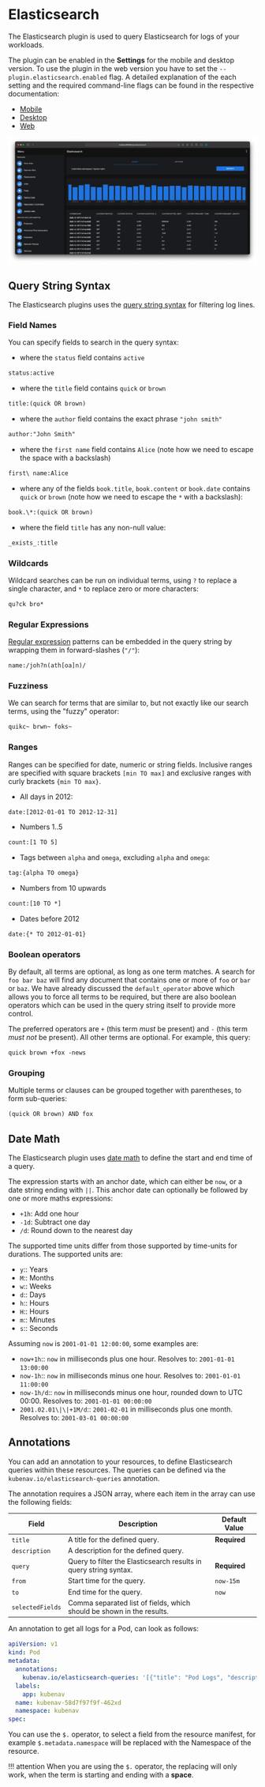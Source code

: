# Elasticsearch

The Elasticsearch plugin is used to query Elasticsearch for logs of your workloads.

The plugin can be enabled in the **Settings** for the mobile and desktop version. To use the plugin in the web version you have to set the `--plugin.elasticsearch.enabled` flag. A detailed explanation of the each setting and the required command-line flags can be found in the respective documentation:

- [Mobile](../mobile/settings.md#elasticsearch)
- [Desktop](../desktop/settings.md#elasticsearch)
- [Web](../web/command-line-flags.md)

![Elasticsearch](../images/plugins/elasticsearch.png)

## Query String Syntax

The Elasticsearch plugins uses the [query string syntax](https://www.elastic.co/guide/en/elasticsearch/reference/current/query-dsl-query-string-query.html#query-string-syntax) for filtering log lines.

### Field Names

You can specify fields to search in the query syntax:

- where the `status` field contains `active`

```txt
status:active
```

- where the `title` field contains `quick` or `brown`

```txt
title:(quick OR brown)
```

- where the `author` field contains the exact phrase `"john smith"`

```txt
author:"John Smith"
```

- where the `first name` field contains `Alice` (note how we need to escape the space with a backslash)

```txt
first\ name:Alice
```

- where any of the fields `book.title`, `book.content` or `book.date` contains `quick` or `brown` (note how we need to escape the `*` with a backslash):

```txt
book.\*:(quick OR brown)
```

- where the field `title` has any non-null value:

```txt
_exists_:title
```

### Wildcards

Wildcard searches can be run on individual terms, using `?` to replace a single character, and `*` to replace zero or more characters:

```txt
qu?ck bro*
```

### Regular Expressions

[Regular expression](https://www.elastic.co/guide/en/elasticsearch/reference/current/regexp-syntax.html) patterns can be embedded in the query string by wrapping them in forward-slashes (`"/"`):

```txt
name:/joh?n(ath[oa]n)/
```

### Fuzziness

We can search for terms that are similar to, but not exactly like our search terms, using the "fuzzy" operator:

```txt
quikc~ brwn~ foks~
```

### Ranges

Ranges can be specified for date, numeric or string fields. Inclusive ranges are specified with square brackets `[min TO max]` and exclusive ranges with curly brackets `{min TO max}`.

- All days in 2012:

```txt
date:[2012-01-01 TO 2012-12-31]
```

- Numbers 1..5

```txt
count:[1 TO 5]
```

- Tags between `alpha` and `omega`, excluding `alpha` and `omega`:

```txt
tag:{alpha TO omega}
```

- Numbers from 10 upwards

```txt
count:[10 TO *]
```

- Dates before 2012

```txt
date:{* TO 2012-01-01}
```

### Boolean operators

By default, all terms are optional, as long as one term matches.  A search for `foo bar baz` will find any document that contains one or more of `foo` or `bar` or `baz`.  We have already discussed the `default_operator` above which allows you to force all terms to be required, but there are also boolean operators which can be used in the query string itself
to provide more control.

The preferred operators are `+` (this term *must* be present) and `-` (this term *must not* be present). All other terms are optional. For example, this query:

```txt
quick brown +fox -news
```

### Grouping

Multiple terms or clauses can be grouped together with parentheses, to form sub-queries:

```txt
(quick OR brown) AND fox
```

## Date Math

The Elasticsearch plugin uses [date math](https://www.elastic.co/guide/en/elasticsearch/reference/current/common-options.html#date-math) to define the start and end time of a query.

The expression starts with an anchor date, which can either be `now`, or a date string ending with `||`. This anchor date can optionally be followed by one or more maths expressions:

- `+1h`: Add one hour
- `-1d`: Subtract one day
- `/d`: Round down to the nearest day

The supported time units differ from those supported by time-units for durations. The supported units are:

- `y`:: Years
- `M`:: Months
- `w`:: Weeks
- `d`:: Days
- `h`:: Hours
- `H`:: Hours
- `m`:: Minutes
- `s`:: Seconds

Assuming `now` is `2001-01-01 12:00:00`, some examples are:

- `now+1h`:: `now` in milliseconds plus one hour. Resolves to: `2001-01-01 13:00:00`
- `now-1h`:: `now` in milliseconds minus one hour. Resolves to: `2001-01-01 11:00:00`
- `now-1h/d`:: `now` in milliseconds minus one hour, rounded down to UTC 00:00. Resolves to: `2001-01-01 00:00:00`
- `2001.02.01\|\|+1M/d`:: `2001-02-01` in milliseconds plus one month. Resolves to: `2001-03-01 00:00:00`

## Annotations

You can add an annotation to your resources, to define Elasticsearch queries within these resources. The queries can be defined via the `kubenav.io/elasticsearch-queries` annotation.

The annotation requires a JSON array, where each item in the array can use the following fields:

| Field | Description | Default Value |
| ----- | ----------- | ------------- |
| `title` | A title for the defined query. | **Required** |
| `description` | A description for the defined query. | |
| `query` | Query to filter the Elasticsearch results in query string syntax. | **Required** |
| `from` | Start time for the query. | `now-15m` |
| `to` | End time for the query. | `now` |
| `selectedFields` | Comma separated list of fields, which should be shown in the results. | |

An annotation to get all logs for a Pod, can look as follows:

```yaml
apiVersion: v1
kind: Pod
metadata:
  annotations:
    kubenav.io/elasticsearch-queries: '[{"title": "Pod Logs", "description": "All logs for the current Pod.", "query": "kubernetes.namespace: $.metadata.namespace AND kubernetes.pod.name: $.metadata.name ", "selectedFields": "kubernetes.labels.app,host.name"}]'
  labels:
    app: kubenav
  name: kubenav-58d7f97f9f-462xd
  namespace: kubenav
spec:
```

You can use the `$.` operator, to select a field from the resource manifest, for example `$.metadata.namespace` will be replaced with the Namespace of the resource.

!!! attention
    When you are using the `$.` operator, the replacing will only work, when the term is starting and ending with a **space**.
